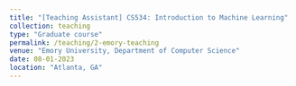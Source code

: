 ```yaml
---
title: "[Teaching Assistant] CS534: Introduction to Machine Learning"
collection: teaching
type: "Graduate course"
permalink: /teaching/2-emory-teaching
venue: "Emory University, Department of Computer Science"
date: 08-01-2023
location: "Atlanta, GA"
---
```

